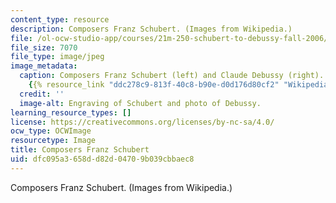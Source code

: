 ```yaml
---
content_type: resource
description: Composers Franz Schubert. (Images from Wikipedia.)
file: /ol-ocw-studio-app/courses/21m-250-schubert-to-debussy-fall-2006/dfc095a3658dd82d04709b039cbbaec8_21m-250f06-th.jpg
file_size: 7070
file_type: image/jpeg
image_metadata:
  caption: Composers Franz Schubert (left) and Claude Debussy (right). (Images from
    {{% resource_link "ddc278c9-813f-40c8-b90e-d0d176d80cf2" "Wikipedia" %}}.)
  credit: ''
  image-alt: Engraving of Schubert and photo of Debussy.
learning_resource_types: []
license: https://creativecommons.org/licenses/by-nc-sa/4.0/
ocw_type: OCWImage
resourcetype: Image
title: Composers Franz Schubert
uid: dfc095a3-658d-d82d-0470-9b039cbbaec8
---
```

Composers Franz Schubert. (Images from Wikipedia.)
